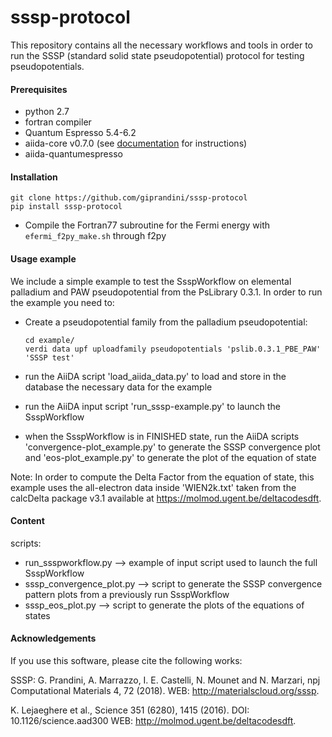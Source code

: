 # sssp-protocol
This repository contains all the necessary workflows and tools in order to run the SSSP (standard solid state pseudopotential) protocol for testing pseudopotentials.

#### Prerequisites

 * python 2.7
 * fortran compiler
 * Quantum Espresso 5.4-6.2
 * aiida-core v0.7.0 (see [documentation](https://aiida-core.readthedocs.io/en/v0.7.0/) for instructions)
 * aiida-quantumespresso 

#### Installation

```
git clone https://github.com/giprandini/sssp-protocol
pip install sssp-protocol
```

- Compile the Fortran77 subroutine for the Fermi energy with `efermi_f2py_make.sh` through f2py

#### Usage example

We include a simple example to test the SsspWorkflow on elemental palladium and PAW pseudopotential from the PsLibrary 0.3.1. 
In order to run the example you need to:

- Create a pseudopotential family from the palladium pseudopotential:
  ```
  cd example/
  verdi data upf uploadfamily pseudopotentials 'pslib.0.3.1_PBE_PAW' 'SSSP test'
  ```


- run the AiiDA script 'load_aiida_data.py' to load and store in the database the necessary data for the example
- run the AiiDA input script 'run_sssp-example.py' to launch the SsspWorkflow
- when the SsspWorkflow is in FINISHED state, run the AiiDA scripts 'convergence-plot_example.py' to generate the SSSP convergence plot and 'eos-plot_example.py' to generate the plot of the equation of state

Note: In order to compute the Delta Factor from the equation of state, this
example uses the all-electron data inside 'WIEN2k.txt' taken from the calcDelta
package v3.1 available at https://molmod.ugent.be/deltacodesdft.

#### Content

scripts:
- run_ssspworkflow.py                -->  example of input script used to launch the full SsspWorkflow 
- sssp_convergence_plot.py           -->  script to generate the SSSP convergence pattern plots from a previously run SsspWorkflow
- sssp_eos_plot.py                   -->  script to generate the plots of the equations of states

#### Acknowledgements

If you use this software, please cite the following works:

SSSP: G. Prandini, A. Marrazzo, I. E. Castelli, N. Mounet and N. Marzari, npj Computational Materials 4, 72 (2018). 
WEB: http://materialscloud.org/sssp.

K. Lejaeghere et al., Science 351 (6280), 1415 (2016). 
DOI: 10.1126/science.aad300
WEB: http://molmod.ugent.be/deltacodesdft.
